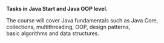 **Tasks in Java Start and Java OOP level.**<br>

The course will cover Java fundamentals such as Java Core,<br>
collections, multithreading, OOP, design patterns,<br>
basic algorithms and data structures.<br>
